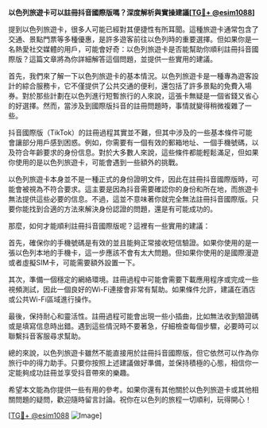 **以色列旅遊卡可以註冊抖音國際版嗎？深度解析與實操建議[[TG💪+ @esim1088](https://t.me/s/esim1088)]**

提到以色列旅遊卡，很多人可能已經對其便捷性有所耳聞。這種旅遊卡通常包含了交通、景點門票等多種優惠，是許多遊客前往以色列時的重要選擇。但如果你是一名熱愛社交媒體的用戶，可能會好奇：以色列旅遊卡是否能幫助你順利註冊抖音國際版？這篇文章將為你詳細解答這個問題，並提供一些實用的建議。

首先，我們來了解一下以色列旅遊卡的基本情況。以色列旅遊卡是一種專為遊客設計的綜合服務卡，它不僅提供了公共交通的便利，還包括了許多景點的免費入場券。對於那些計劃在以色列進行短暫旅行的人來說，這張卡無疑是一個省錢又省心的好選擇。然而，當涉及到國際版抖音的註冊問題時，事情就變得稍微複雜了一些。

抖音國際版（TikTok）的註冊過程其實並不難，但其中涉及的一些基本條件可能會讓部分用戶感到困惑。例如，你需要有一個有效的郵箱地址、一個手機號碼，以及符合年齡要求的身份信息。對於大多數人來說，這些條件都能輕鬆滿足，但如果你使用的是以色列旅遊卡，可能會遇到一些額外的挑戰。

以色列旅遊卡本身並不是一種正式的身份證明文件，因此在註冊抖音國際版時，可能會被視為不符合要求。這主要是因為抖音需要確認你的身份和所在地，而旅遊卡無法提供這些必要的信息。不過，這並不意味著你就完全無法註冊抖音國際版。只要你能找到合適的方法來解決身份認證的問題，還是有可能成功的。

那麼，如何才能順利註冊抖音國際版呢？這裡有一些實用的建議：

首先，確保你的手機號碼是有效的並且能夠正常接收短信驗證。如果你使用的是一張以色列本地的手機卡，這一步應該不會有太大問題。但如果你使用的是國際漫遊或者虛擬SIM卡，可能需要額外設置一下。

其次，準備一個穩定的網絡環境。註冊過程中可能會需要下載應用程序或完成一些視頻測試，因此一個良好的Wi-Fi連接會非常有幫助。如果條件允許，建議在酒店或公共Wi-Fi區域進行操作。

最後，保持耐心和靈活性。註冊過程可能會出現一些小插曲，比如無法收到驗證碼或是填寫信息時出錯。遇到這些情況時不要著急，仔細檢查每個步驟，必要時可以聯繫抖音客服尋求幫助。

總的來說，以色列旅遊卡雖然不能直接用於註冊抖音國際版，但它依然可以作為你旅行中的得力助手。只要你按照上述建議做好準備，並保持積極的心態，相信你一定能夠成功註冊並享受抖音帶來的樂趣。

希望本文能為你提供一些有用的參考。如果你還有其他關於以色列旅遊卡或其他相關問題的疑問，歡迎隨時留言討論。祝你在以色列的旅程一切順利，玩得開心！

[[TG💪+ @esim1088](https://t.me/s/esim1088) ![Image](https://i.postimg.cc/4NQfJmqS/Snipaste-2025-05-13-00-14-12.png)]
